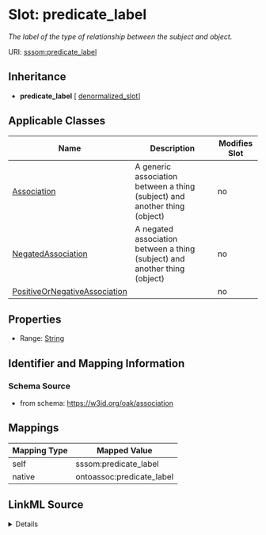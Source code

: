 

# Slot: predicate_label


_The label of the type of relationship between the subject and object._





URI: [sssom:predicate_label](https://w3id.org/sssom/predicate_label)




## Inheritance

* **predicate_label** [ [denormalized_slot](denormalized_slot.md)]






## Applicable Classes

| Name | Description | Modifies Slot |
| --- | --- | --- |
| [Association](Association.md) | A generic association between a thing (subject) and another thing (object) |  no  |
| [NegatedAssociation](NegatedAssociation.md) | A negated association between a thing (subject) and another thing (object) |  no  |
| [PositiveOrNegativeAssociation](PositiveOrNegativeAssociation.md) |  |  no  |







## Properties

* Range: [String](String.md)





## Identifier and Mapping Information







### Schema Source


* from schema: https://w3id.org/oak/association




## Mappings

| Mapping Type | Mapped Value |
| ---  | ---  |
| self | sssom:predicate_label |
| native | ontoassoc:predicate_label |




## LinkML Source

<details>
```yaml
name: predicate_label
description: The label of the type of relationship between the subject and object.
from_schema: https://w3id.org/oak/association
rank: 1000
mixins:
- denormalized_slot
slot_uri: sssom:predicate_label
alias: predicate_label
domain_of:
- PositiveOrNegativeAssociation
range: string

```
</details>